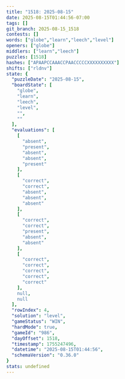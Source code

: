 ```yaml
---
title: "1518: 2025-08-15"
date: 2025-08-15T01:44:56-07:00
tags: []
git_branch: 2025-08-15_1518
contests: []
words: ["globe","learn","leech","level"]
openers: ["globe"]
middlers: ["learn","leech"]
puzzles: [1518]
hashes: ["APAAPCCAAACCPAACCCCCXXXXXXXXXX"]
shifts: ["rldnv"]
state: {
  "puzzleDate": "2025-08-15",
  "boardState": [
    "globe",
    "learn",
    "leech",
    "level",
    "",
    ""
  ],
  "evaluations": [
    [
      "absent",
      "present",
      "absent",
      "absent",
      "present"
    ],
    [
      "correct",
      "correct",
      "absent",
      "absent",
      "absent"
    ],
    [
      "correct",
      "correct",
      "present",
      "absent",
      "absent"
    ],
    [
      "correct",
      "correct",
      "correct",
      "correct",
      "correct"
    ],
    null,
    null
  ],
  "rowIndex": 4,
  "solution": "level",
  "gameStatus": "WIN",
  "hardMode": true,
  "gameId": "986",
  "dayOffset": 1518,
  "timestamp": 1755247496,
  "datetime": "2025-08-15T01:44:56",
  "schemaVersion": "0.36.0"
}
stats: undefined
---
```

<!-- more -->
